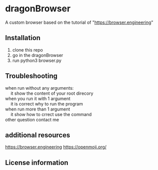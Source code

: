 # dragonBrowser

A custom browser based on the tutorial of "https://browser.engineering"

## Installation

1. clone this repo
2. go in the dragonBrowser
3. run python3 browser.py

## Troubleshooting
when run without any arguments: <br/>
&emsp; it show the content of your root direcory<br/>
when you run it with 1 argument <br/>
&emsp; it is correct why to run the program<br/>
when run more than 1 argument <br/>
&emsp; it show how to crrect use the command<br/>
other question contact me<br/>
## additional resources
https://browser.engineering
https://openmoji.org/
## License information
